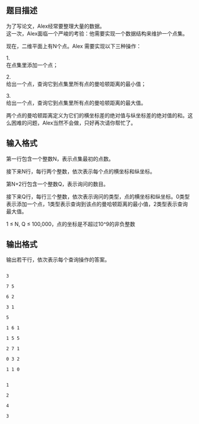 ## 题目描述

<div>
 为了写论文，Alex经常要整理大量的数据。<span style="white-space:pre" class="Apple-tab-span"> </span>这一次，Alex面临一个严峻的考验：他需要实现一个数据结构来维护一个点集。 
</div>
<div>
 现在，二维平面上有N个点。Alex 需要实现以下三种操作： 
</div>
<div>
 1.<span style="white-space:pre" class="Apple-tab-span"> </span>在点集里添加一个点； 
</div>
<div>
 2.<span style="white-space:pre" class="Apple-tab-span"> </span>给出一个点，查询它到点集里所有点的曼哈顿距离的最小值； 
</div>
<div>
 3.<span style="white-space:pre" class="Apple-tab-span"> </span>给出一个点，查询它到点集里所有点的曼哈顿距离的最大值。 
</div>
<div>
 两个点的曼哈顿距离定义为它们的横坐标差的绝对值与纵坐标差的绝对值的和。这么困难的问题，Alex当然不会做，只好再次请你帮忙了。 
</div>
<p></p>

## 输入格式

<div>
 第一行包含一个整数N，表示点集最初的点数。 
</div>
<div>
 接下来N行，每行两个整数，依次表示每个点的横坐标和纵坐标。 
</div>
<div>
 第N+2行包含一个整数Q，表示询问的数目。 
</div>
<div>
 接下来Q行，每行三个整数，依次表示询问的类型，点的横坐标和纵坐标。0类型表示添加一个点，1类型表示查询到该点的曼哈顿距离的最小值，2类型表示查询最大值。 
</div>
<div>
 1 ≤ N, Q ≤ 100,000，点的坐标是不超过10^9的非负整数
</div>
<p></p>

## 输出格式

<div>
 输出若干行，依次表示每个查询操作的答案。 
</div>
<p></p>

```input1
3
7 5
6 2
3 1
5
1 6 1
1 5 5
2 7 1
0 3 2
1 1 0
```
```output1
1
2
4
3
```
